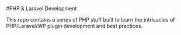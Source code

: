 #PHP & Laravel Development

This repo contains a series of PHP stuff built to learn the intricacies of PHP/Laravel/WP plugin development and best practices.